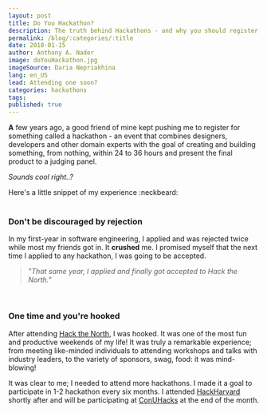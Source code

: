 ```yaml
---
layout: post
title: Do You Hackathon?
description: The truth behind Hackathons - and why you should register to one.
permalink: /blog/:categories/:title
date: 2018-01-15
author: Anthony A. Nader
image: doYouHackathon.jpg
imageSource: Daria Nepriakhina
lang: en_US
lead: Attending one soon?
categories: hackathons
tags:
published: true
---
```


<b>A</b> few years ago, a good friend of mine kept pushing me to register for something called a hackathon - an event that combines designers, developers and other domain experts with the goal of creating and building something, from nothing, within 24 to 36 hours and present the final product to a judging panel.

_Sounds cool right..?_

Here's a little snippet of my experience :neckbeard:<br><br>

### Don't be discouraged by rejection

In my first-year in software engineering, I applied and was rejected twice while most my friends got in. It <b>crushed</b> me. I promised myself that the next time I applied to any hackathon, I was going to be accepted.



> _"That same year, I applied and finally got accepted to Hack the North."_

<br>

### One time and you're hooked

After attending <a class="pink-hover" href="https://hackthenorth.com/" target="_blank">Hack the North</a>, I was hooked. It was one of the most fun and productive weekends of my life! It was truly a remarkable experience; from meeting like-minded individuals to attending workshops and talks with industry leaders, to the variety of sponsors, swag, food: it was mind-blowing!

It was clear to me; I needed to attend more hackathons. I made it a goal to participate in 1-2 hackathon every six months. I attended <a class="pink-hover" href="http://hackharvard.io/" target="_blank">HackHarvard</a> shortly after and will be participating at <a class="pink-hover" href="https://conuhacks.io/" target="_blank">ConUHacks</a> at the end of the month.
